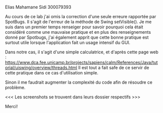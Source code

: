 Elias Mahamane Sidi
300079393

Au cours de ce lab j'ai omis la correction d'une seule erreure rapportée par SpotBugs.
Il s'agit de l'erreur de la méthode de Swing setVisible(). Je me suis dans un premier
temps renseiger pour savoir pourquoi cela était considéré comme une mauvaise pratique
et en plus des renseignements donné par Spotbugs, j'ai également apprit que cette bonne
pratique est surtout utile lorsque l'application fait un usage intensif du GUI.

Dans notre cas, il s'agit d'une simple calculatrice, et d'après cette page web :
https://www.dca.fee.unicamp.br/projects/sapiens/calm/References/Java/tutorial/uiswing/overview/threads.html
Il est tout a fait safe de ce servir de cette pratique dans ce cas d'utilisation
simple.

Sinon il me faudrait augmenter la complexité du code afin de résoudre ce problème.

<<< Les screenshots se trouvent dans leurs dossier respectifs >>>

Merci!